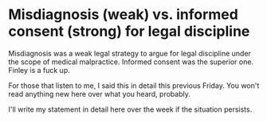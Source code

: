 # Misdiagnosis (weak) vs. informed consent (strong) for legal discipline

Misdiagnosis was a weak legal strategy to argue for legal discipline under the scope of medical malpractice. Informed consent was the superior one. Finley is a fuck up.

For those that listen to me, I said this in detail this previous Friday. You won't read anything new here over what you heard, probably.

I'll write my statement in detail here over the week if the situation persists.
